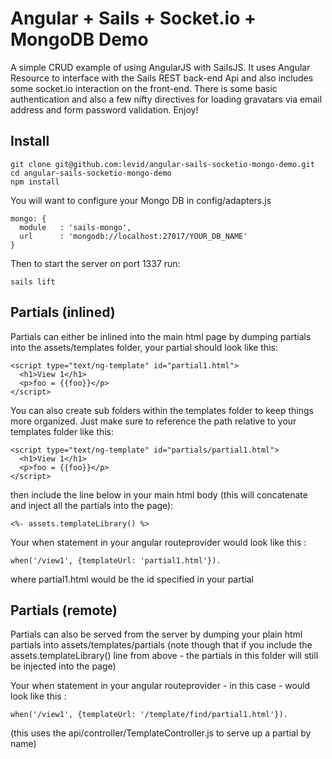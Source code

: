 # Angular + Sails + Socket.io + MongoDB Demo

A simple CRUD example of using AngularJS with SailsJS. It uses Angular Resource to interface with the Sails REST back-end Api
and also includes some socket.io interaction on the front-end. There is some basic authentication and also 
a few nifty directives for loading gravatars via email address and form password validation. Enjoy!

Install
------------------

    git clone git@github.com:levid/angular-sails-socketio-mongo-demo.git
    cd angular-sails-socketio-mongo-demo
    npm install
    
You will want to configure your Mongo DB in config/adapters.js
    
    mongo: {
      module   : 'sails-mongo',
      url      : 'mongodb://localhost:27017/YOUR_DB_NAME'
    }
    
Then to start the server on port 1337 run:

    sails lift

Partials (inlined)
------------------

Partials can either be inlined into the main html page by dumping partials into the assets/templates folder,
your partial should look like this:

    <script type="text/ng-template" id="partial1.html">
      <h1>View 1</h1>
      <p>foo = {{foo}}</p>
    </script>
    
You can also create sub folders within the templates folder to keep things more organized. 
Just make sure to reference the path relative to your templates folder like this:

    <script type="text/ng-template" id="partials/partial1.html">
      <h1>View 1</h1>
      <p>foo = {{foo}}</p>
    </script>

then include the line below in your main html body (this will concatenate and inject all the partials into the page):

    <%- assets.templateLibrary() %>

Your when statement in your angular routeprovider would look like this :

    when('/view1', {templateUrl: 'partial1.html'}).
          
where partial1.html would be the id specified in your partial

Partials (remote)
-----------------

Partials can also be served from the server by dumping your plain html partials into assets/templates/partials
(note though that if you include the assets.templateLibrary() line from above - the partials in this folder 
will still be injected into the page)

Your when statement in your angular routeprovider - in this case - would look like this :

    when('/view1', {templateUrl: '/template/find/partial1.html'}).

(this uses the api/controller/TemplateController.js to serve up a partial by name)